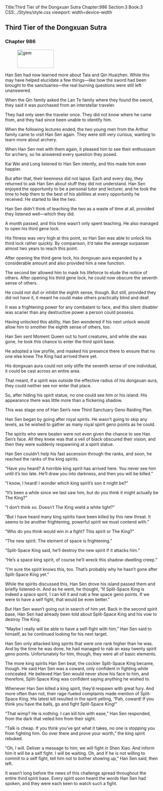 Title:Third Tier of the Dongxuan Sutra 
Chapter:986 
Section:3 
Book:3 
CSS:../Styles/style.css 
viewport: width=device-width
  
## Third Tier of the Dongxuan Sutra
### Chapter 986
  
<figure>
	<img src="../Images/gem.gif" alt="gem" id="gem" width="120" height="60" />
</figure>
  

  
Han Sen had now learned more about Taia and Qin Huaizhen. While this may have helped elucidate a few things—like how the sword had been brought to the sanctuaries—the real burning questions were still left unanswered.

When the Qin family asked the Lan Te family where they found the sword, they said it was purchased from an interstellar traveler.

They had only seen the traveler once. They did not know where he came from, and they had since been unable to identify him.

When the following lectures ended, the two young men from the Arthur family came to visit Han Sen again. They were still very curious, wanting to learn more about archery.

When Han Sen met with them again, it pleased him to see their enthusiasm for archery, so he answered every question they posed.

Kai Wei and Long listened to Han Sen intently, and this made him even happier.

But after that, their keenness did not lapse. Each and every day, they returned to ask Han Sen about stuff they did not understand. Han Sen enjoyed the opportunity to be a personal tutor and lecturer, and he took the time to help them to the best of his abilities at every opportunity he received. He started to like the two.

Han Sen didn’t think of teaching the two as a waste of time at all, provided they listened well—which they did.

A month passed, and this time wasn’t only spent teaching. He also managed to open his third gene lock.

His fitness was very high at this point, so Han Sen was able to unlock his third lock rather quickly. By comparison, it’d take the average surpasser almost two years to reach this point.

After opening the third gene lock, his dongxuan aura expanded by a considerable amount and also provided him a new function.

The second tier allowed him to mask his lifeforce to elude the notice of others. After opening his third gene lock, he could now obscure the seventh sense of others.

He could not dull or inhibit the eighth sense, though. But still, provided they did not have it, it meant he could make others practically blind and deaf.

It was a frightening power for any combatant to face, and this silent disabler was scarier than any destructive power a person could possess.

Having unlocked this ability, Han Sen wondered if his next unlock would allow him to smother the eighth sense of others, too.

Han Sen sent Moment Queen out to hunt creatures, and while she was gone, he took this chance to enter the third spirit base.

He adopted a low profile, and masked his presence there to ensure that no one else knew The King had arrived there yet.

His dongxuan aura could not only stifle the seventh sense of one individual, it could be cast across an entire area.

That meant, if a spirit was outside the effective radius of his dongxuan aura, they could neither see nor enter that place.

So, after hiding his spirit statue, no one could see him or his island. His appearance there was little more than a flickering shadow.

This was stage one of Han Sen’s new Third Sanctuary Geno Raiding Plan.

Han Sen began by going after royal spirits. He wasn’t going to skip any levels, as he wished to gather as many royal spirit geno points as he could.

The spirits who were beaten were not even given the chance to see Han Sen’s face. All they knew was that a veil of black obscured their vision, and then they were suddenly respawning at a spirit statue.

Han Sen couldn’t help his fast ascension through the ranks, and soon, he reached the ranks of the king spirits.

“Have you heard? A horrible king spirit has arrived here. You never see him until it’s too late. He’ll draw you into darkness, and then you will be killed.”

“I know, I heard! I wonder which king spirit’s son it might be?”

“It’s been a while since we last saw him, but do you think it might actually be The King?”

“I don’t think so. Doesn’t The King wield a white light?”

“But I have heard many king spirits have been killed by this new threat. It seems to be another frightening, powerful spirit we must contend with.”

“Who do you think would win in a fight? This spirit or The King?”

“The new spirit. The element of space is frightening.”

“Split-Space King said, he’ll destroy the new spirit if it attacks him.”

“He’s a space king spirit, of course he’ll wreck this shadow-dwelling creep.”

“I’m sure the spirit knows this, too. That’s probably why he hasn’t gone after Split-Space King yet.”

While the spirits discussed this, Han Sen drove his island passed them and briefly listened-in. And as he went, he thought, “If Split-Space King is indeed a space spirit, I can kill it and nab a few space geno points. If we were to have a self fight, that would be even better.”

But Han Sen wasn’t going out in search of him yet. Back in the second spirit base, Han Sen had already been told about Split-Space King and his vow to destroy The King.

“Maybe I really will be able to have a self-fight with him,” Han Sen said to himself, as he continued looking for his next target.

Han Sen only attacked king spirits that were one rank higher than he was. And by the time he was done, he had managed to nab an easy twenty spirit geno points. Unfortunately for him, though, they were all of basic elements.

The more king spirits Han Sen beat, the cockier Split-Space King became, though. He said Han Sen was a coward, only confident in fighting while concealed. He believed Han Sen would never show his face to him, and therefore, Split-Space King was confident saying anything he wished to.

Whenever Han Sen killed a king spirit, they’d respawn with great fury. And more often than not, their rage-fueled complaints made mention of Split-Space King. His latest kill resulted in the spirit yelling, “Pah, coward! If you think you have the balls, go and fight Split-Space King!”

“That wimp? He is nothing. I can kill him with ease,” Han Sen responded, from the dark that veiled him from their sight.

“Talk is cheap. If you think you’ve got what it takes, no one is stopping you from fighting him. Go over there and prove your worth,” the king spirit rebuked.

“Oh, I will. Deliver a message to him; we will fight in Shen Xiao. And inform him it will be a self fight. I will be waiting. Oh, and if he is not willing to commit to a self fight, tell him not to bother showing up,” Han Sen said, then left.

It wasn’t long before the news of this challenge spread throughout the entire third spirit base. Every spirit soon heard the words Han Sen had spoken, and they were each keen to watch such a fight.